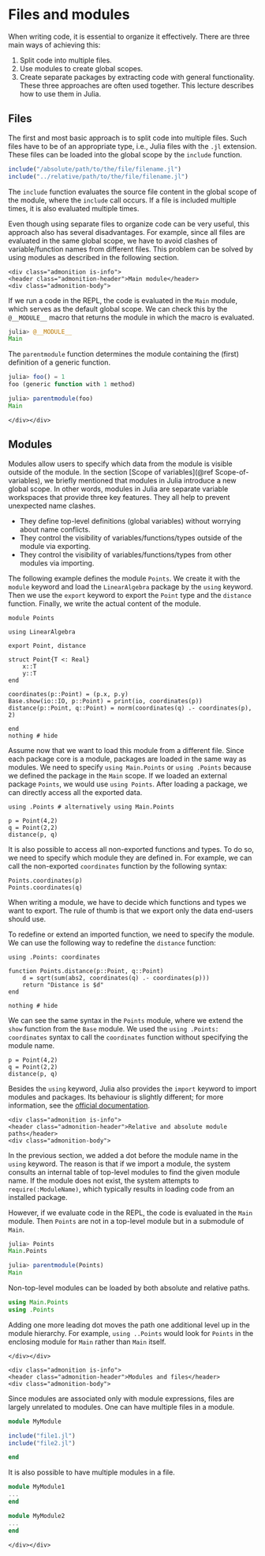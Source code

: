 # Files and modules

When writing code, it is essential to organize it effectively. There are three main ways of achieving this:
1. Split code into multiple files.
2. Use modules to create global scopes.
3. Create separate packages by extracting code with general functionality.
These three approaches are often used together. This lecture describes how to use them in Julia.

## Files

The first and most basic approach is to split code into multiple files. Such files have to be of an appropriate type, i.e., Julia files with the `.jl` extension. These files can be loaded into the global scope by the `include` function.

```julia
include("/absolute/path/to/the/file/filename.jl")
include("../relative/path/to/the/file/filename.jl")
```

The  `include` function evaluates the source file content in the global scope of the module, where the `include` call occurs. If a file is included multiple times, it is also evaluated multiple times.

Even though using separate files to organize code can be very useful, this approach also has several disadvantages. For example, since all files are evaluated in the same global scope, we have to avoid clashes of variable/function names from different files.  This problem can be solved by using modules as described in the following section.

```@raw html
<div class="admonition is-info">
<header class="admonition-header">Main module</header>
<div class="admonition-body">
```
If we run a code in the REPL, the code is evaluated in the `Main` module, which serves as the default global scope. We can check this by the `@__MODULE__` macro that returns the module in which the macro is evaluated.

```julia
julia> @__MODULE__
Main
```

The `parentmodule` function determines the module containing the (first) definition of a generic function.

```julia
julia> foo() = 1
foo (generic function with 1 method)

julia> parentmodule(foo)
Main
```
```@raw html
</div></div>
```

## Modules

Modules allow users to specify which data from the module is visible outside of the module. In the section [Scope of variables](@ref Scope-of-variables), we briefly mentioned that modules in Julia introduce a new global scope. In other words, modules in Julia are separate variable workspaces that provide three key features. They all help to prevent unexpected name clashes.

- They define top-level definitions (global variables) without worrying about name conflicts.
- They control the visibility of variables/functions/types outside of the module via exporting.
- They control the visibility of variables/functions/types from other modules via importing.

The following example defines the module `Points`. We create it with the `module` keyword and load the `LinearAlgebra` package by the `using` keyword. Then we use the `export` keyword to export the `Point` type and the `distance` function. Finally, we write the actual content of the module.

```@example modules
module Points

using LinearAlgebra

export Point, distance

struct Point{T <: Real}
    x::T
    y::T
end

coordinates(p::Point) = (p.x, p.y)
Base.show(io::IO, p::Point) = print(io, coordinates(p))
distance(p::Point, q::Point) = norm(coordinates(q) .- coordinates(p), 2)

end
nothing # hide
```

Assume now that we want to load this module from a different file. Since each package core is a module, packages are loaded in the same way as modules. We need to specify `using Main.Points` or `using .Points` because we defined the package in the `Main` scope. If we loaded an external package `Points`, we would use `using Points`. After loading a package, we can directly access all the exported data.

```@repl modules
using .Points # alternatively using Main.Points

p = Point(4,2)
q = Point(2,2)
distance(p, q)
```

It is also possible to access all non-exported functions and types. To do so, we need to specify which module they are defined in. For example, we can call the non-exported `coordinates` function by the following syntax:

```@repl modules
Points.coordinates(p)
Points.coordinates(q)
```

When writing a module, we have to decide which functions and types we want to export. The rule of thumb is that we export only the data end-users should use.

To redefine or extend an imported function, we need to specify the module. We can use the following way to redefine the `distance` function:

```@example modules
using .Points: coordinates

function Points.distance(p::Point, q::Point)
    d = sqrt(sum(abs2, coordinates(q) .- coordinates(p)))
    return "Distance is $d"
end

nothing # hide
```

We can see the same syntax in the `Points` module, where we extend the `show` function from the `Base` module. We used the `using .Points: coordinates` syntax to call the `coordinates` function without specifying the module name.

```@repl modules
p = Point(4,2)
q = Point(2,2)
distance(p, q)
```

Besides the `using` keyword, Julia also provides the `import` keyword to import modules and packages. Its behaviour is slightly different; for more information, see the [official documentation](https://docs.julialang.org/en/v1/manual/modules/#Summary-of-module-usage).

```@raw html
<div class="admonition is-info">
<header class="admonition-header">Relative and absolute module paths</header>
<div class="admonition-body">
```
In the previous section, we added a dot before the module name in the `using` keyword. The reason is that if we import a module, the system consults an internal table of top-level modules to find the given module name. If the module does not exist, the system attempts to `require(:ModuleName)`, which typically results in loading code from an installed package.

However, if we evaluate code in the REPL, the code is evaluated in the `Main` module. Then `Points` are not in a top-level module but in a submodule of `Main`.

```julia
julia> Points
Main.Points

julia> parentmodule(Points)
Main
```

Non-top-level modules can be loaded by both absolute and relative paths.

```julia
using Main.Points
using .Points
```

Adding one more leading dot moves the path one additional level up in the module hierarchy. For example, `using ..Points` would look for `Points` in the enclosing module for `Main` rather than `Main` itself.
```@raw html
</div></div>
```

```@raw html
<div class="admonition is-info">
<header class="admonition-header">Modules and files</header>
<div class="admonition-body">
```
Since modules are associated only with module expressions, files are largely unrelated to modules. One can have multiple files in a module.

```julia
module MyModule

include("file1.jl")
include("file2.jl")

end
```

It is also possible to have multiple modules in a file.

```julia
module MyModule1
...
end

module MyModule2
...
end
```
```@raw html
</div></div>
```
